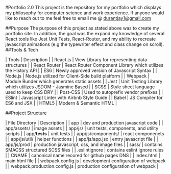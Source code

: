 #Portfolio 2.0
This project is the repository for my portfolio which displays my philosophy for computer science and work experience. If anyone would like to reach out to me feel free to email me @ durantjay1@gmail.com

##Purpose
The purpose of this project as stated above was to create my portfolio site. In addition, the goal was the expand my knowledge of several React tools like Jest Unit Tests, React-Router, and my ability to recreate javascript animations (e.g the typewriter effect and class change on scroll).
##Tools & Tech

| Tools | Description |
| React.js | View Library for representing data structures |
| React Router | React Router Component Library which utilizes the History API |
| ES6 | Newly approved version of Javascript Syntax |
| Node.js | Node.js utilized for Client-Side build platform |
| Webpack | Module Bunder which generates static assets |
| Jest | Unit Testing Library which utilizes JSDOM - Jasmine Based |
| SCSS | Style sheet language used to keep CSS DRY |
| Post-CSS | Used to autoprefix vendor prefixes |
| ESlint | Javascript Linter with Airbnb Style Guide |
| Babel | JS Compiler for ES6 and JSX |
| HTML5 | Modern & Semantic HTML |

##Project Structure

| File Directory | Description |
| app | dev and production javascript code |
| app/assets/ | image assets |
| app/js/ | unit tests, components, and utility scripts |
| app/__tests__ | unit tests |
| app/js/components/ | react componenets |
| app/js/util/ | helper functions |
| app/js/app.jsx | entry javascript file |
| app/js/prod | production javascript, css, and image files |
| sass/ | contains SMACSS structured SCSS files |
| .eslintignore | contains eslint ignore rules |
| CNAME | canonical name recored for github pages DNS |
| index.html | main html file |
| webpack.config.js | development configuration of webpack |
| webpack.production.config.js | production configuration of webpack |
 
